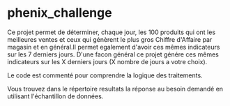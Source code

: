 # phenix_challenge

Ce projet permet de déterminer, chaque jour, les 100 produits qui ont les meilleures ventes et ceux qui génèrent le plus gros Chiffre d'Affaire par magasin et en général.Il permet egalement d'avoir ces mêmes indicateurs sur les 7 derniers jours.
D'une facon général ce projet génére ces mêmes indicateurs sur les X derniers jours (X nombre de jours a votre choix).

Le code est commenté pour comprendre la logique des traitements.

Vous trouvez dans le répertoire resultats la réponse au besoin demandé en utilisant l'échantillon de données. 
